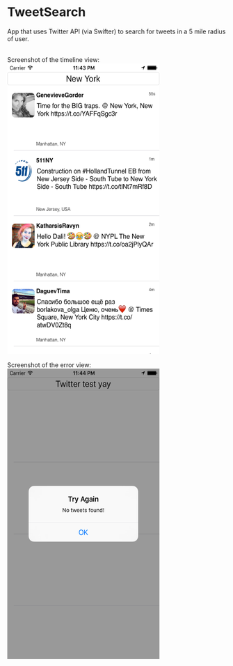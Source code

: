 # TweetSearch
App that uses Twitter API (via Swifter) to search for tweets in a 5 mile radius of user.
<br>
<br>

Screenshot of the timeline view:
<br>
<img src="/screenshots/timeline.png" width=350 height=667 />

Screenshot of the error view:
<br>
<img src="/screenshots/error.png" width=350 height=667 />
